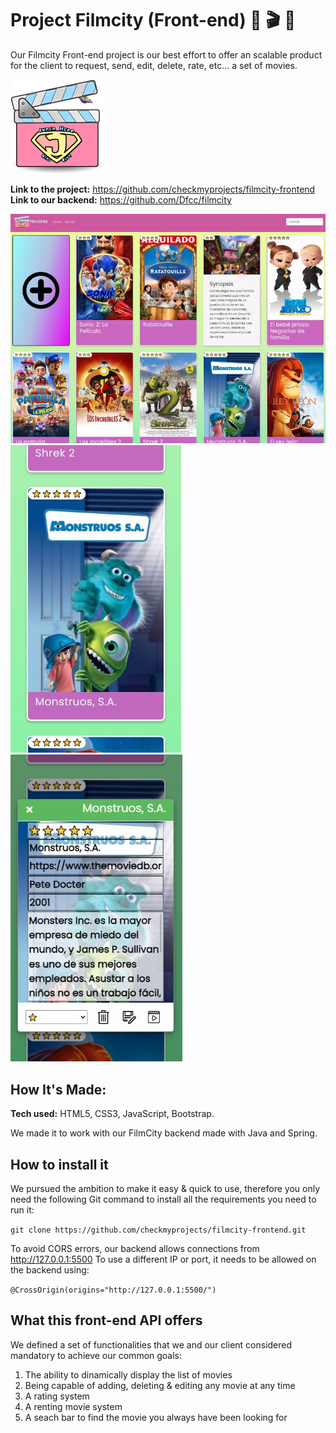  # Project Filmcity (Front-end) 🎥 🎬 🍿

Our Filmcity Front-end project is our best effort to offer an scalable product for the client to request, send, edit, delete, rate, etc... a set of movies.

![Logo](img/logo-small.png)

**Link to the project:** https://github.com/checkmyprojects/filmcity-frontend
**Link to our backend:** https://github.com/Dfcc/filmcity

![Desktop Image](img/screenshot-web.jpg) 
![Mobile](img/screenshot-mobile.jpg) ![Mobile description](img/screenshot-mobile2.jpg) 

## How It's Made:

**Tech used:** HTML5, CSS3, JavaScript, Bootstrap.

We made it to work with our FilmCity backend made with Java and Spring.

 ## How to install it

We pursued the ambition to make it easy & quick to use, therefore you only need the following Git command to install all the requirements you need to run it:

``git clone https://github.com/checkmyprojects/filmcity-frontend.git``

To avoid CORS errors, our backend allows connections from http://127.0.0.1:5500
To use a different IP or port, it needs to be allowed on the backend using:

``@CrossOrigin(origins="http://127.0.0.1:5500/")``

 ## What this front-end API offers

We defined a set of functionalities that we and our client considered mandatory to achieve our common goals:

 1. The ability to dinamically display the list of movies
 2. Being capable of adding, deleting & editing any movie at any time
 3. A rating system
 4. A renting movie system
 5. A seach bar to find the movie you always have been looking for
